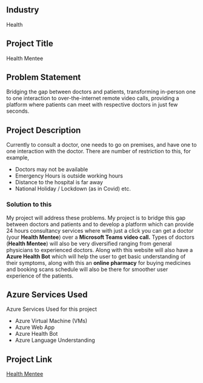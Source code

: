 ## **Industry** 
Health

## **Project Title**
Health Mentee

## **Problem Statement**
Bridging the gap between doctors and patients, transforming in-person one to one interaction to over-the-internet remote video calls,
providing a platform where patients can meet with respective doctors in just few seconds.

## **Project Description**
Currently to consult a doctor, one needs to go on premises, and have one to one interaction with the doctor.
There are number of restriction to this, for example,
- Doctors may not be available 
- Emergency Hours is outside working hours 
- Distance to the hospital is far away 
- National Holiday / Lockdown (as in Covid) etc. <br>

### **Solution to this** 
My project will address these problems.
My project is to bridge this gap between doctors and patients and to develop a platform which can provide 24 hours consultancy services where with just a click you can get a doctor (your **Health Mentee**) over a **Microsoft Teams video call.**
Types of doctors (**Health Mentee**) will also be very diversified ranging from general physicians to experienced doctors.
Along with this website will also have a **Azure Health Bot** which will help the user to get basic understanding of their symptoms, along with this an **online pharmacy** for buying medicines and booking scans schedule will also be there for smoother user experience of the patients. 

## **Azure Services Used**
Azure Services Used for this project
- Azure Virtual Machine (VMs)
- Azure Web App 
- Azure Health Bot 
- Azure Language Understanding

## **Project Link**
[Health Mentee](https://healthmentee.azurewebsites.net)
